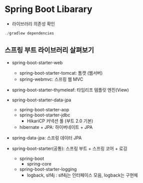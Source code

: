 
# Spring Boot Libarary

* 라이브러리 의존성 확인

```js
./gradlew dependencies
```


## 스프링 부트 라이브러리 살펴보기

* spring-boot-starter-web

    - spring-boot-starter-tomcat: 톰캣 (웹서버)
    - spring-webmvc: 스프링 웹 MVC

* spring-boot-starter-thymeleaf: 타임리프 템플릿 엔진(View)
* spring-boot-starter-data-jpa
    - spring-boot-starter-aop
    - spring-boot-starter-jdbc
        - HikariCP 커넥션 풀 (부트 2.0 기본)
    - hibernate + JPA: 하이버네이트 + JPA
* spring-data-jpa: 스프링 데이터 JPA
* spring-boot-starter(공통): 스프링 부트 + 스프링 코어 + 로깅
    - spring-boot
        - spring-core
    - spring-boot-starter-logging
        - logback, slf4j : slf4j는 인터페이스 모음, logback는 구현체 